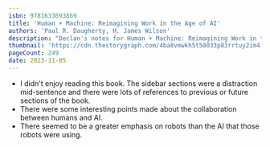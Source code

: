 ```yaml
---
isbn: 9781633693869
title: 'Human + Machine: Reimagining Work in the Age of AI'
authors: 'Paul R. Daugherty, H. James Wilson'
description: "Declan's notes for Human + Machine: Reimagining Work in the Age of AI by Paul R. Daugherty, H. James Wilson."
thumbnail: 'https://cdn.thestorygraph.com/4ba8vmwkh5t58033p83rrtuy2im4'
pageCount: 249
date: 2023-11-05
---
```


- I didn't enjoy reading this book. The sidebar sections were a distraction mid-sentence and there were lots of references to previous or future sections of the book.
- There were some interesting points made about the collaboration between humans and AI.
- There seemed to be a greater emphasis on robots than the AI that those robots were using.
